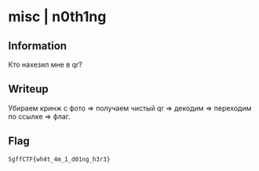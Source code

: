 # misc | n0th1ng

## Information
Кто нахезил мне в qr?

## Writeup
Убираем кринж с фото => получаем чистый qr => декодим => переходим по ссылке => флаг.

## Flag
`SgffCTF{wh4t_4m_1_d01ng_h3r3}`